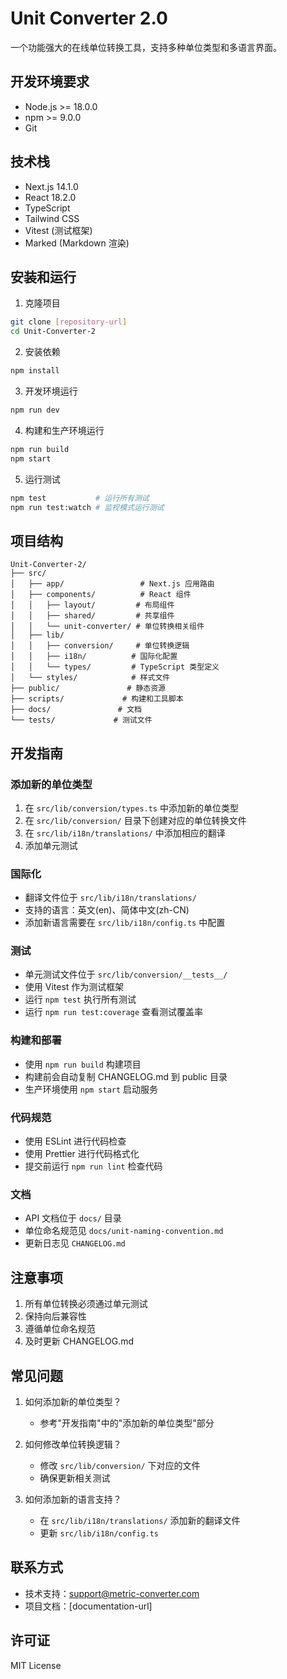 # Unit Converter 2.0

一个功能强大的在线单位转换工具，支持多种单位类型和多语言界面。

## 开发环境要求

- Node.js >= 18.0.0
- npm >= 9.0.0
- Git

## 技术栈

- Next.js 14.1.0
- React 18.2.0
- TypeScript
- Tailwind CSS
- Vitest (测试框架)
- Marked (Markdown 渲染)

## 安装和运行

1. 克隆项目
```bash
git clone [repository-url]
cd Unit-Converter-2
```

2. 安装依赖
```bash
npm install
```

3. 开发环境运行
```bash
npm run dev
```

4. 构建和生产环境运行
```bash
npm run build
npm start
```

5. 运行测试
```bash
npm test           # 运行所有测试
npm run test:watch # 监视模式运行测试
```

## 项目结构

```
Unit-Converter-2/
├── src/
│   ├── app/                 # Next.js 应用路由
│   ├── components/          # React 组件
│   │   ├── layout/         # 布局组件
│   │   ├── shared/         # 共享组件
│   │   └── unit-converter/ # 单位转换相关组件
│   ├── lib/
│   │   ├── conversion/     # 单位转换逻辑
│   │   ├── i18n/          # 国际化配置
│   │   └── types/         # TypeScript 类型定义
│   └── styles/            # 样式文件
├── public/               # 静态资源
├── scripts/             # 构建和工具脚本
├── docs/               # 文档
└── tests/             # 测试文件
```

## 开发指南

### 添加新的单位类型

1. 在 `src/lib/conversion/types.ts` 中添加新的单位类型
2. 在 `src/lib/conversion/` 目录下创建对应的单位转换文件
3. 在 `src/lib/i18n/translations/` 中添加相应的翻译
4. 添加单元测试

### 国际化

- 翻译文件位于 `src/lib/i18n/translations/`
- 支持的语言：英文(en)、简体中文(zh-CN)
- 添加新语言需要在 `src/lib/i18n/config.ts` 中配置

### 测试

- 单元测试文件位于 `src/lib/conversion/__tests__/`
- 使用 Vitest 作为测试框架
- 运行 `npm test` 执行所有测试
- 运行 `npm run test:coverage` 查看测试覆盖率

### 构建和部署

- 使用 `npm run build` 构建项目
- 构建前会自动复制 CHANGELOG.md 到 public 目录
- 生产环境使用 `npm start` 启动服务

### 代码规范

- 使用 ESLint 进行代码检查
- 使用 Prettier 进行代码格式化
- 提交前运行 `npm run lint` 检查代码

### 文档

- API 文档位于 `docs/` 目录
- 单位命名规范见 `docs/unit-naming-convention.md`
- 更新日志见 `CHANGELOG.md`

## 注意事项

1. 所有单位转换必须通过单元测试
2. 保持向后兼容性
3. 遵循单位命名规范
4. 及时更新 CHANGELOG.md

## 常见问题

1. 如何添加新的单位类型？
   - 参考"开发指南"中的"添加新的单位类型"部分

2. 如何修改单位转换逻辑？
   - 修改 `src/lib/conversion/` 下对应的文件
   - 确保更新相关测试

3. 如何添加新的语言支持？
   - 在 `src/lib/i18n/translations/` 添加新的翻译文件
   - 更新 `src/lib/i18n/config.ts`

## 联系方式

- 技术支持：support@metric-converter.com
- 项目文档：[documentation-url]

## 许可证

MIT License

